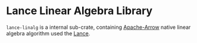 # Lance Linear Algebra Library

`lance-linalg` is a internal sub-crate, containing [Apache-Arrow](https://github.com/apache/arrow-rs)
native linear algebra algorithm used the [Lance](https://github.com/lancedb/lance).


